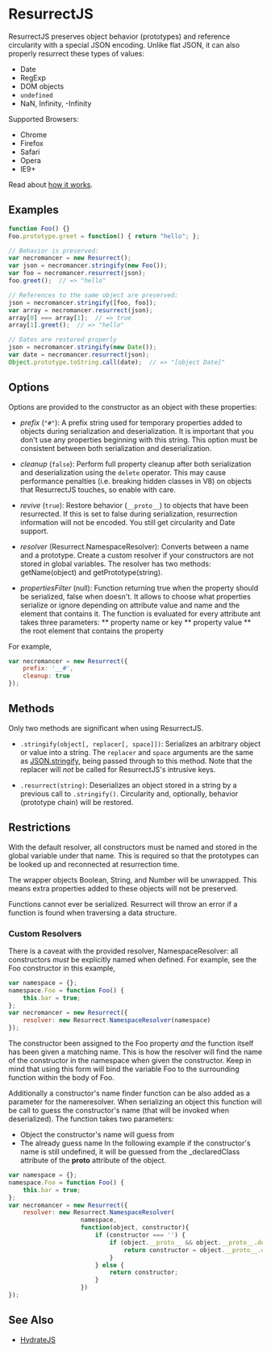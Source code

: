 # ResurrectJS

ResurrectJS preserves object behavior (prototypes) and reference
circularity with a special JSON encoding. Unlike flat JSON, it can
also properly resurrect these types of values:

 * Date
 * RegExp
 * DOM objects
 * `undefined`
 * NaN, Infinity, -Infinity

Supported Browsers:

 * Chrome
 * Firefox
 * Safari
 * Opera
 * IE9+

Read about [how it works](http://nullprogram.com/blog/2013/03/28/).

## Examples

```javascript
function Foo() {}
Foo.prototype.greet = function() { return "hello"; };

// Behavior is preserved:
var necromancer = new Resurrect();
var json = necromancer.stringify(new Foo());
var foo = necromancer.resurrect(json);
foo.greet();  // => "hello"

// References to the same object are preserved:
json = necromancer.stringify([foo, foo]);
var array = necromancer.resurrect(json);
array[0] === array[1];  // => true
array[1].greet();  // => "hello"

// Dates are restored properly
json = necromancer.stringify(new Date());
var date = necromancer.resurrect(json);
Object.prototype.toString.call(date);  // => "[object Date]"
```

## Options

Options are provided to the constructor as an object with these
properties:

 * *prefix* (`"#"`): A prefix string used for temporary properties added
     to objects during serialization and deserialization. It is
     important that you don't use any properties beginning with this
     string. This option must be consistent between both serialization
     and deserialization.

 * *cleanup* (`false`): Perform full property cleanup after both
     serialization and deserialization using the `delete` operator.
     This may cause performance penalties (i.e. breaking hidden
     classes in V8) on objects that ResurrectJS touches, so enable
     with care.

 * *revive* (`true`): Restore behavior (`__proto__`) to objects that
     have been resurrected. If this is set to false during
     serialization, resurrection information will not be encoded. You
     still get circularity and Date support.

 * *resolver* (Resurrect.NamespaceResolver): Converts between a name
     and a prototype. Create a custom resolver if your constructors
     are not stored in global variables. The resolver has two methods:
     getName(object) and getPrototype(string).
 * *propertiesFilter* (null): Function returning true when the property
     should be serialized, false when doesn't. It allows to choose what
     properties serialize or ignore depending on attribute value and name
     and the element that contains it. The function is evaluated for every
     attribute ant takes three parameters:
 ** property name or key
 ** property value 
 ** the root element that contains the property

For example,

```javascript
var necromancer = new Resurrect({
    prefix: '__#',
    cleanup: true
});
```

## Methods

Only two methods are significant when using ResurrectJS.

 * `.stringify(object[, replacer[, space]])`: Serializes an arbitrary
     object or value into a string. The `replacer` and `space`
     arguments are the same as [JSON.stringify][json-mdn], being
     passed through to this method. Note that the replacer will *not*
     be called for ResurrectJS's intrusive keys.

 * `.resurrect(string)`: Deserializes an object stored in a string by
     a previous call to `.stringify()`. Circularity and, optionally,
     behavior (prototype chain) will be restored.

## Restrictions

With the default resolver, all constructors must be named and stored
in the global variable under that name. This is required so that the
prototypes can be looked up and reconnected at resurrection time.

The wrapper objects Boolean, String, and Number will be
unwrapped. This means extra properties added to these objects will not
be preserved.

Functions cannot ever be serialized. Resurrect will throw an error if
a function is found when traversing a data structure.

### Custom Resolvers

There is a caveat with the provided resolver, NamespaceResolver: all
constructors *must* be explicitly named when defined. For example, see
the Foo constructor in this example,

~~~javascript
var namespace = {};
namespace.Foo = function Foo() {
    this.bar = true;
};
var necromancer = new Resurrect({
    resolver: new Resurrect.NamespaceResolver(namespace)
});
~~~

The constructor been assigned to the Foo property *and* the function
itself has been given a matching name. This is how the resolver will
find the name of the constructor in the namespace when given the
constructor. Keep in mind that using this form will bind the variable
Foo to the surrounding function within the body of Foo.

Additionally a constructor's name finder function can be also added as a 
parameter for the nameresolver. When serializing an object this function 
will be call to guess the constructor's name (that will be invoked when
deserialized). The function takes two parameters:
* Object the constructor's name will guess from
* The already guess name
In the following example if the constructor's name is still undefined, it will
be guessed from the _declaredClass attribute of the __proto__ attribute of the
object.

~~~javascript
var namespace = {};
namespace.Foo = function Foo() {
    this.bar = true;
};
var necromancer = new Resurrect({
    resolver: new Resurrect.NamespaceResolver(
    				namespace,
    				function(object, constructor){
						if (constructor === '') {
					    	if (object.__proto__ && object.__proto__.declaredClass) {
					    		return constructor = object.__proto__.declaredClass;
					    	}
					    } else {
					    	return constructor;
					    }
					})
});
~~~

## See Also

* [HydrateJS](https://github.com/nanodeath/HydrateJS)


[json-mdn]: https://developer.mozilla.org/en-US/docs/Web/JavaScript/Reference/Global_Objects/JSON/stringify
